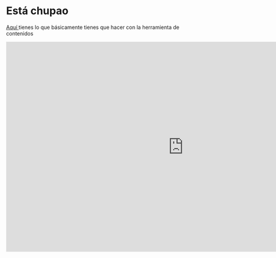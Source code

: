 
# Está chupao

[Aquí ](https://docs.google.com/presentation/d/1MzOk7rO0E4x22dFI_jKv084REqFqH8U9bhw6nNFaiE8/pub?start=false&amp;loop=false&amp;delayms=3000)tienes lo que básicamente tienes que hacer con la herramienta de contenidos

<iframe width="960" height="569" src="https://docs.google.com/presentation/d/1MzOk7rO0E4x22dFI_jKv084REqFqH8U9bhw6nNFaiE8/embed?start=false&amp;loop=false&amp;delayms=3000" frameborder="0" allowfullscreen="allowfullscreen" mozallowfullscreen="mozallowfullscreen" webkitallowfullscreen="webkitallowfullscreen"></iframe>
